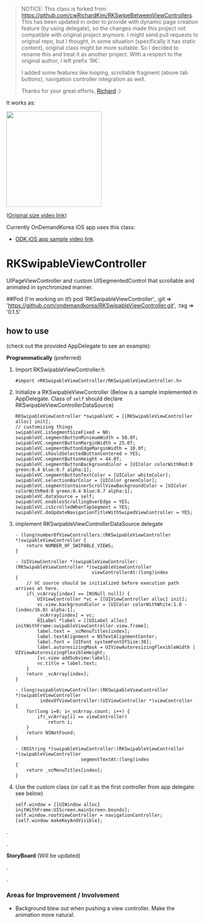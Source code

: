 > NOTICE: This class is forked from https://github.com/cwRichardKim/RKSwipeBetweenViewControllers. This has been updated in order to provide with dynamic page creation feature (by using delegate), so the changes made this project not compatible with original project anymore. I might send pull requests to original repo, but I thought, in some situation (specifically it has static content), original class might be more suitable. So I decided to rename this and treat it as another project. With a respect to the original author, I left prefix 'RK'. 
>
> I added some features like looping, scrollable fragment (above tab buttons), navigation controller integration as well.
>
> Thanks for your great efforts, [Richard](https://github.com/cwRichardKim) :)

It works as:

<img src="http://i.imgur.com/wCzVnMp.gif" width="250"> 

([Original size video link](https://dl.dropboxusercontent.com/u/14547225/_ext/RKSwipableViewController.m4v))

Currently OnDemandKorea iOS app uses this class:

- [ODK iOS app sample video link](https://dl.dropboxusercontent.com/u/14547225/_ext/RKSwipableViewController_odk.m4v)


RKSwipableViewController
===========================

UIPageViewController and custom UISegmentedControl that scrollable and animated in synchronized manner. 

##Pod (I'm working on it!)
	pod 'RKSwipableViewController', :git => 'https://github.com/ondemandkorea/RKSwipableViewController.git', :tag => '0.1.5'

	

## how to use 
(check out the provided AppDelegate to see an example):

__Programmatically__ (preferred)

1. Import RKSwipableViewController.h
	
	```objc
	#import <RKSwipableViewController/RKSwipableViewController.h>
	```

2. Initialize a RKSwipableViewController (Below is a sample implemented in AppDelegate. Class of `self` should declare RKSwipableViewControllerDataSource)

  	```objc
	RKSwipableViewController *swipableVC = [[RKSwipableViewController alloc] init];
	// customizing things
	swipableVC.isSegmentSizeFixed = NO;
	swipableVC.segmentButtonMinimumWidth = 50.0f;
	swipableVC.segmentButtonMarginWidth = 25.0f;
	swipableVC.segmentButtonEdgeMarginWidth = 10.0f;
	swipableVC.shouldSelectedButtonCentered = YES;
	swipableVC.segmentButtonHeight = 44.0f;
	swipableVC.segmentButtonBackgroundColor = [UIColor colorWithRed:0 green:0.4 blue:0.7 alpha:1];
	swipableVC.segmentButtonTextColor = [UIColor whiteColor];
	swipableVC.selectionBarColor = [UIColor greenColor];
	swipableVC.segmentContainerScrollViewBackgroundColor = [UIColor colorWithRed:0 green:0.4 blue:0.7 alpha:1];
	swipableVC.dataSource = self;
	swipableVC.enablesScrollingOverEdge = YES;
	swipableVC.isScrolledWhenTapSegment = YES;
	swipableVC.doUpdateNavigationTitleWithSwipedViewController = YES;
	```
	
3. implement RKSwipableViewControllerDataSource delegate
  	
	```objc
	- (long)numberOfViewControllers:(RKSwipableViewController *)swipableViewController {
	    return NUMBER_OF_SWIPABLE_VIEWS;
	}
	
	- (UIViewController *)swipableViewController:(RKSwipableViewController *)swipableViewController      
	                            viewControllerAt:(long)index 
	{
	    // VC source should be initialized before execution path arrives at here.
	    if(_vcArray[index] == [NSNull null]) {
	        UIViewController *vc = [[UIViewController alloc] init];
	        vc.view.backgroundColor = [UIColor colorWithWhite:1.0 - (index/16.0) alpha:1];
	        _vcArray[index] = vc;
	        UILabel *label = [[UILabel alloc] initWithFrame:swipableViewController.view.frame];
	        label.text = _vcMenuTitles[index];
	        label.textAlignment = NSTextAlignmentCenter;
	        label.font = [UIFont systemFontOfSize:36];
	        label.autoresizingMask = UIViewAutoresizingFlexibleWidth | UIViewAutoresizingFlexibleHeight;
	        [vc.view addSubview:label];
	        vc.title = label.text;
	    }
	    return _vcArray[index];
	}
	
	- (long)swipableViewController:(RKSwipableViewController *)swipableViewController
	         indexOfViewController:(UIViewController *)viewController 
	{
	    for(long i=0; i<_vcArray.count; i++) {
	        if(_vcArray[i] == viewController)
	            return i;
	    }
	    return NSNotFound;
	}
	
	- (NSString *)swipableViewController:(RKSwipableViewController *)swipableViewController 
	                        segmentTextAt:(long)index 
	{
	    return _vcMenuTitles[index];
	}
	```

4. Use the custom class (or call it as the first controller from app delegate: see below)
  	
	```objc
  	self.window = [[UIWindow alloc] initWithFrame:UIScreen.mainScreen.bounds];
  	self.window.rootViewController = navigationController;
  	[self.window makeKeyAndVisible];
  	```

.

.

  
__StoryBoard__
(Will be updated)


.

.



### Areas for Improvement / Involvement
* Background blew out when pushing a view controller. Make the animation more natural.
